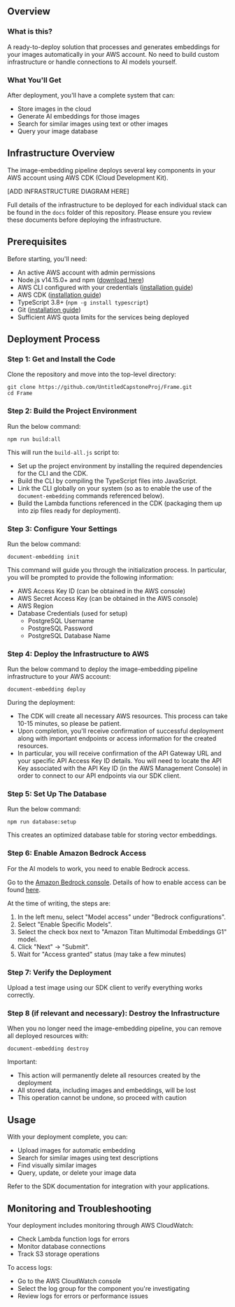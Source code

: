 ## Overview

### What is this?

A ready-to-deploy solution that processes and generates embeddings for your images automatically in your AWS account. No need to build custom infrastructure or handle connections to AI models yourself.

### What You'll Get

After deployment, you'll have a complete system that can:

- Store images in the cloud
- Generate AI embeddings for those images
- Search for similar images using text or other images
- Query your image database

## Infrastructure Overview

The image-embedding pipeline deploys several key components in your AWS account using AWS CDK (Cloud Development Kit).

[ADD INFRASTRUCTURE DIAGRAM HERE]

Full details of the infrastructure to be deployed for each individual stack can be found in the `docs` folder of this repository. Please ensure you review these documents before deploying the infrastructure.

## Prerequisites

Before starting, you'll need:

- An active AWS account with admin permissions
- Node.js v14.15.0+ and npm ([download here](https://nodejs.org/en/download/))
- AWS CLI configured with your credentials ([installation guide](https://docs.aws.amazon.com/cli/latest/userguide/))
- AWS CDK ([installation guide](https://docs.aws.amazon.com/cdk/v2/guide/getting_started.html))
- TypeScript 3.8+ (`npm -g install typescript`)
- Git ([installation guide](https://git-scm.com/book/en/v2/Getting-Started-Installing-Git))
- Sufficient AWS quota limits for the services being deployed

## Deployment Process

### Step 1: Get and Install the Code

Clone the repository and move into the top-level directory:

```console
git clone https://github.com/UntitledCapstoneProj/Frame.git
cd Frame
```

### Step 2: Build the Project Environment

Run the below command:

```console
npm run build:all
```

This will run the `build-all.js` script to:

- Set up the project environment by installing the required dependencies for the CLI and the CDK.
- Build the CLI by compiling the TypeScript files into JavaScript.
- Link the CLI globally on your system (so as to enable the use of the `document-embedding` commands referenced below).
- Build the Lambda functions referenced in the CDK (packaging them up into zip files ready for deployment).

### Step 3: Configure Your Settings

Run the below command:

```console
document-embedding init
```

This command will guide you through the initialization process. In particular, you will be prompted to provide the following information:

- AWS Access Key ID (can be obtained in the AWS console)
- AWS Secret Access Key (can be obtained in the AWS console)
- AWS Region
- Database Credentials (used for setup)
  - PostgreSQL Username
  - PostgreSQL Password
  - PostgreSQL Database Name

### Step 4: Deploy the Infrastructure to AWS

Run the below command to deploy the image-embedding pipeline infrastructure to your AWS account:

```console
document-embedding deploy
```

During the deployment:

- The CDK will create all necessary AWS resources. This process can take 10-15 minutes, so please be patient.
- Upon completion, you'll receive confirmation of successful deployment along with important endpoints or access information for the created resources.
- In particular, you will receive confirmation of the API Gateway URL and your specific API Access Key ID details. You will need to locate the API Key associated with the API Key ID (in the AWS Management Console) in order to connect to our API endpoints via our SDK client.

### Step 5: Set Up The Database

Run the below command:

```console
npm run database:setup
```

This creates an optimized database table for storing vector embeddings.

### Step 6: Enable Amazon Bedrock Access

For the AI models to work, you need to enable Bedrock access.

Go to the [Amazon Bedrock console](https://console.aws.amazon.com/bedrock). Details of how to enable access can be found [here](https://docs.aws.amazon.com/bedrock/latest/userguide/model-access-modify.html).

At the time of writing, the steps are:

1. In the left menu, select "Model access" under "Bedrock configurations".
2. Select "Enable Specific Models".
3. Select the check box next to "Amazon Titan Multimodal Embeddings G1" model.
4. Click "Next" → "Submit".
5. Wait for "Access granted" status (may take a few minutes)

### Step 7: Verify the Deployment

Upload a test image using our SDK client to verify everything works correctly.

### Step 8 (if relevant and necessary): Destroy the Infrastructure

When you no longer need the image-embedding pipeline, you can remove all deployed resources with:

```console
document-embedding destroy
```

Important:

- This action will permanently delete all resources created by the deployment
- All stored data, including images and embeddings, will be lost
- This operation cannot be undone, so proceed with caution

## Usage

With your deployment complete, you can:

- Upload images for automatic embedding
- Search for similar images using text descriptions
- Find visually similar images
- Query, update, or delete your image data

Refer to the SDK documentation for integration with your applications.

## Monitoring and Troubleshooting

Your deployment includes monitoring through AWS CloudWatch:

- Check Lambda function logs for errors
- Monitor database connections
- Track S3 storage operations

To access logs:

- Go to the AWS CloudWatch console
- Select the log group for the component you're investigating
- Review logs for errors or performance issues
